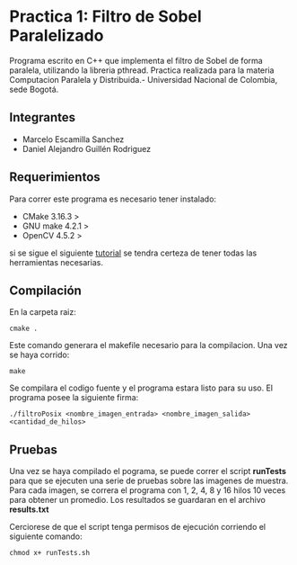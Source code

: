 # Practica 1: Filtro de Sobel Paralelizado

Programa escrito en C++ que implementa el filtro de Sobel de forma paralela, utilizando la libreria pthread. Practica realizada para la materia Computacion Paralela y Distribuida.- Universidad Nacional de Colombia, sede Bogotá.

## Integrantes
- Marcelo Escamilla Sanchez
- Daniel Alejandro Guillén Rodriguez

## Requerimientos
Para correr este programa es necesario tener instalado:
- CMake 3.16.3 >
- GNU make 4.2.1 >
- OpenCV 4.5.2 >

si se sigue el siguiente [tutorial](https://docs.opencv.org/master/d7/d9f/tutorial_linux_install.html) se tendra certeza de tener todas las herramientas necesarias.

## Compilación
En la carpeta raiz:
```
cmake .
```
Este comando generara el makefile necesario para la compilacion. Una vez se haya corrido:
```
make
```
Se compilara el codigo fuente y el programa estara listo para su uso. El programa posee la siguiente firma:
```
./filtroPosix <nombre_imagen_entrada> <nombre_imagen_salida> <cantidad_de_hilos>
```

## Pruebas
Una vez se haya compilado el pograma, se puede correr el script **runTests** para que se ejecuten una serie de pruebas sobre las imagenes de muestra. Para cada imagen, se correra el programa con 1, 2, 4, 8 y 16 hilos 10 veces para obtener un promedio. Los resultados se guardaran en el archivo **results.txt**

Cerciorese de que el script tenga permisos de ejecución corriendo el siguiente comando:
```
chmod x+ runTests.sh
```